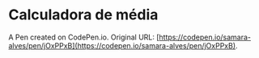 # Calculadora de média

A Pen created on CodePen.io. Original URL: [https://codepen.io/samara-alves/pen/jOxPPxB](https://codepen.io/samara-alves/pen/jOxPPxB).

